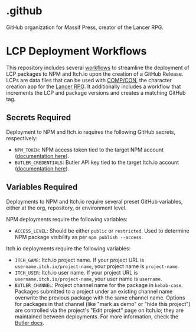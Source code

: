 # .github
GitHub organization for Massif Press, creator of the Lancer RPG.

# LCP Deployment Workflows
This repository includes several [workflows](https://github.com/massif-press/.github/tree/master/workflows) to streamline the deployment of LCP packages to NPM and Itch.io upon the creation of a GitHub Release. LCPs are data files that can be used with [COMP/CON](https://compcon.app/), the character creation app for the [Lancer RPG](https://massifpress.com/lancer). It additionally includes a workflow that increments the LCP and package versions and creates a matching GitHub tag.

## Secrets Required
Deployment to NPM and Itch.io requires the following GitHub secrets, respectively:
* `NPM_TOKEN`: NPM access token tied to the target NPM account ([documentation here](https://docs.npmjs.com/creating-and-viewing-access-tokens)).
* `BUTLER_CREDENTIALS`: Butler API key tied to the target Itch.io account ([documentation here](https://itch.io/docs/butler/login.html)).

## Variables Required
Deployments to NPM and Itch.io require several preset GitHub variables, either at the org, repository, or environment level.

NPM deployments require the following variables:
* `ACCESS_LEVEL`: Should be either `public` or `restricted`. Used to determine NPM package visibility as per `npm publish --access`.

Itch.io deployments require the following variables:
* `ITCH_GAME`: Itch.io project name. If your project URL is `username.itch.io/project-name`, your project name is `project-name`.
* `ITCH_USER`: Itch.io user name. If your project URL is `username.itch.io/project-name`, your user name is `username`.
* `BUTLER_CHANNEL`: Project channel name for the package in `kebab-case`. Packages submitted to a project under an existing channel name overwrite the previous package with the same channel name. Options for packages in that channel (like "mark as demo" or "hide this project") are controlled via the project's "Edit project" page on Itch.io; they are maintained between deployments. For more information, check the [Butler docs](https://itch.io/docs/butler/pushing.html).


